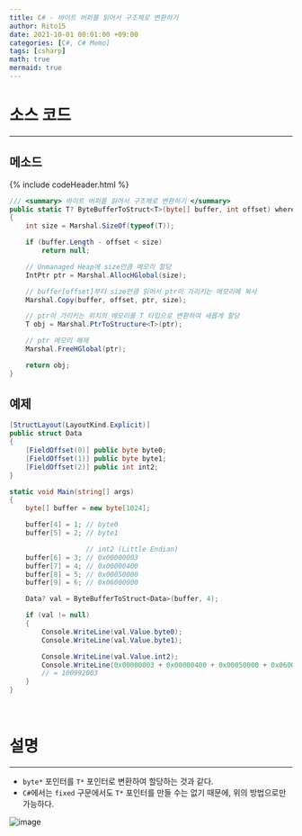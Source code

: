 ```yaml
---
title: C# - 바이트 버퍼를 읽어서 구조체로 변환하기
author: Rito15
date: 2021-10-01 00:01:00 +09:00
categories: [C#, C# Memo]
tags: [csharp]
math: true
mermaid: true
---
```


# 소스 코드
---

## **메소드**

{% include codeHeader.html %}
```cs
/// <summary> 바이트 버퍼를 읽어서 구조체로 변환하기 </summary>
public static T? ByteBufferToStruct<T>(byte[] buffer, int offset) where T : struct
{
    int size = Marshal.SizeOf(typeof(T));

    if (buffer.Length - offset < size)
        return null;

    // Unmanaged Heap에 size만큼 메모리 할당
    IntPtr ptr = Marshal.AllocHGlobal(size);

    // buffer[offset]부터 size만큼 읽어서 ptr이 가리키는 메모리에 복사
    Marshal.Copy(buffer, offset, ptr, size);

    // ptr이 가리키는 위치의 메모리를 T 타입으로 변환하여 새롭게 할당
    T obj = Marshal.PtrToStructure<T>(ptr);

    // ptr 메모리 해제
    Marshal.FreeHGlobal(ptr);

    return obj;
}
```

## **예제**

```cs
[StructLayout(LayoutKind.Explicit)]
public struct Data
{
    [FieldOffset(0)] public byte byte0;
    [FieldOffset(1)] public byte byte1;
    [FieldOffset(2)] public int int2;
}

static void Main(string[] args)
{
    byte[] buffer = new byte[1024];

    buffer[4] = 1; // byte0
    buffer[5] = 2; // byte1

                   // int2 (Little Endian)
    buffer[6] = 3; // 0x00000003
    buffer[7] = 4; // 0x00000400
    buffer[8] = 5; // 0x00050000
    buffer[9] = 6; // 0x06000000

    Data? val = ByteBufferToStruct<Data>(buffer, 4);

    if (val != null)
    {
        Console.WriteLine(val.Value.byte0);
        Console.WriteLine(val.Value.byte1);

        Console.WriteLine(val.Value.int2);
        Console.WriteLine(0x00000003 + 0x00000400 + 0x00050000 + 0x06000000);
        // = 100992003
    }
}
```

<br>

# 설명
---

- `byte*` 포인터를 `T*` 포인터로 변환하여 할당하는 것과 같다.
- `C#`에서는 `fixed` 구문에서도 `T*` 포인터를 만들 수는 없기 때문에, 위의 방법으로만 가능하다.

![image](https://user-images.githubusercontent.com/42164422/135508151-67e4b1b9-c833-4763-8002-4b0dc760038c.png)

